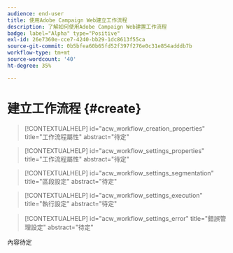 ```yaml
---
audience: end-user
title: 使用Adobe Campaign Web建立工作流程
description: 了解如何使用Adobe Campaign Web建置工作流程
badge: label="Alpha" type="Positive"
exl-id: 26e7360e-cce7-4240-bb29-1dc8613f55ca
source-git-commit: 0b5bfea60b65fd52f397f276e0c31e854adddb7b
workflow-type: tm+mt
source-wordcount: '40'
ht-degree: 35%

---
```



# 建立工作流程 {#create}

>[!CONTEXTUALHELP]
>id="acw_workflow_creation_properties"
>title="工作流程屬性"
>abstract="待定"

>[!CONTEXTUALHELP]
>id="acw_workflow_settings_properties"
>title="工作流程屬性"
>abstract="待定"

>[!CONTEXTUALHELP]
>id="acw_workflow_settings_segmentation"
>title="區段設定"
>abstract="待定"

>[!CONTEXTUALHELP]
>id="acw_workflow_settings_execution"
>title="執行設定"
>abstract="待定"

>[!CONTEXTUALHELP]
>id="acw_workflow_settings_error"
>title="錯誤管理設定"
>abstract="待定"

內容待定
